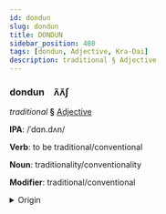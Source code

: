 ```yaml
---
id: dondun
slug: dondun
title: DONDUN
sidebar_position: 480
tags: [dondun, Adjective, Kra-Dai]
description: traditional § Adjective
---
```


### dondun&emsp;<span kind="abugida">ʌ̃ʌ̃ʃ</span>

*traditional* **§** [Adjective](../../tags/Adjective)

**IPA**: /ˈdɑn.dʌn/

**Verb**: to be traditional/conventional

**Noun**: traditionality/conventionality

**Modifier**: traditional/conventional

<details>
    <summary>Origin</summary>
    Thai ดั้งเดิม dâng-dəəm /daŋ˥˩.dɤːm˧/<br/>
    <em>Kra-Dai Language Family</em>
</details>